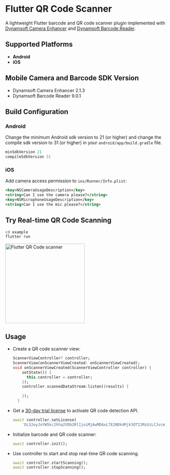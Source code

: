 # Flutter QR Code Scanner
A lightweight Flutter barcode and QR code scanner plugin implemented with [Dynamsoft Camera Enhancer](https://www.dynamsoft.com/camera-enhancer/docs/introduction/) and [Dynamsoft Barcode Reader](https://www.dynamsoft.com/barcode-reader/overview/).

## Supported Platforms
- **Android**
- **iOS**

## Mobile Camera and Barcode SDK Version
- Dynamsoft Camera Enhancer 2.1.3
- Dynamsoft Barcode Reader 9.0.1

## Build Configuration

### Android
Change the minimum Android sdk version to 21 (or higher) and change the compile sdk version to 31 (or higher) in your `android/app/build.gradle` file.

```gradle
minSdkVersion 21
compileSdkVersion 31
```

### iOS

Add camera access permission to `ios/Runner/Info.plist`:

```xml
<key>NSCameraUsageDescription</key>
<string>Can I use the camera please?</string>
<key>NSMicrophoneUsageDescription</key>
<string>Can I use the mic please?</string>
```

## Try Real-time QR Code Scanning

```bash
cd example
flutter run
```

<img src="https://www.dynamsoft.com/blog/wp-content/uploads/2021/10/flutter-qr-code-scanner.jpg" width="250" alt="Flutter QR Code scanner">

## Usage
- Create a QR code scanner view:
    
    ```dart
    ScannerViewController? controller;
    ScannerView(onScannerViewCreated: onScannerViewCreated);
    void onScannerViewCreated(ScannerViewController controller) {
        setState(() {
          this.controller = controller;
        });
        controller.scannedDataStream.listen((results) {
          
        });
      }
    ```
- Get a [30-day trial license](https://www.dynamsoft.com/customer/license/trialLicense?product=dbr) to activate QR code detection API. 
    
    ```dart
    await controller.setLicense(
        'DLS2eyJoYW5kc2hha2VDb2RlIjoiMjAwMDAxLTE2NDk4Mjk3OTI2MzUiLCJvcmdhbml6YXRpb25JRCI6IjIwMDAwMSIsInNlc3Npb25QYXNzd29yZCI6IndTcGR6Vm05WDJrcEQ5YUoifQ==');
    ```
- Initialize barcode and QR code scanner: 
    
    ```dart
    await controller.init();
    ```   

- Use controller to start and stop real-time QR code scanning.
    
    ```dart
    await controller.startScanning();
    await controller.stopScanning();
    ```
